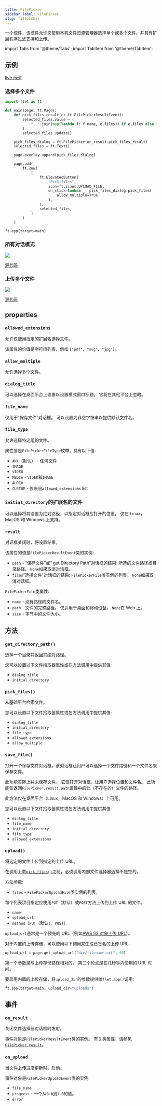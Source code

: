 ```yaml
---
title: FilePicker
sidebar_label: FilePicker
slug: filepicker
---
```


一个控件，该控件允许您使用本机文件资源管理器选择单个或多个文件，并具有扩展程序过滤支持和上传。

import Tabs from '@theme/Tabs';
import TabItem from '@theme/TabItem';

## 示例

[live 示例](https://flet-controls-gallery.fly.dev/utility/filepicker)

### 选择多个文件

<Tabs groupId="language">
  <TabItem value="python" label="Python" default>

```python
import flet as ft

def main(page: ft.Page):
    def pick_files_result(e: ft.FilePickerResultEvent):
        selected_files.value = (
            ", ".join(map(lambda f: f.name, e.files)) if e.files else "Cancelled!"
        )
        selected_files.update()

    pick_files_dialog = ft.FilePicker(on_result=pick_files_result)
    selected_files = ft.Text()

    page.overlay.append(pick_files_dialog)

    page.add(
        ft.Row(
            [
                ft.ElevatedButton(
                    "Pick files",
                    icon=ft.icons.UPLOAD_FILE,
                    on_click=lambda _: pick_files_dialog.pick_files(
                        allow_multiple=True
                    ),
                ),
                selected_files,
            ]
        )
    )

ft.app(target=main)
```

  </TabItem>
</Tabs>

### 所有对话模式

<img src="/website/img/docs/controls/file-picker/file-picker-all-modes-demo.png" className="screenshot-70" />

[源代码](https://github.com/flet-dev/examples/blob/main/python/controls/file-picker/file-picker-all-modes.py)

### 上传多个文件

<img src="/website/img/docs/controls/file-picker/file-picker-multiple-uploads.png" className="screenshot-40" />

[源代码](https://github.com/flet-dev/examples/blob/main/python/controls/file-picker/file-picker-upload-progress.py)

## properties

### `allowed_extensions`

允许仅使用指定的扩展名选择文件。

该属性的价值是字符串列表，例如 `["pdf", "svg", "jpg"]`。

### `allow_multiple`

允许选择多个文件。

### `dialog_title`

可以选择在桌面平台上设置以设置模式窗口标题。 它将在其他平台上忽略。

### `file_name`

仅用于“保存文件”对话框。 可以设置为非空字符串以提供默认文件名。

### `file_type`

允许选择特定组的文件。

属性值是`FilePickerFileType`枚举，具有以下值:

- `ANY`（默认） - 任何文件
- `IMAGE`
- `VIDEO`
- `MEDIA` - `VIDEO`和`IMAGE`
- `AUDIO`
- `CUSTOM` - 仅来自`allowed_extensions` list

### `initial_directory`的扩展名的文件

可以选择将其设置为绝对路径，以指定对话框应打开的位置。 仅在 Linux，MacOS 和 Windows 上支持。

### `result`

对话框关闭时，将设置结果。

该属性的值是`FilePickerResultEvent`类的实例:

- `path` - “保存文件”或“ get Directory Path”对话框的结果: 所选的文件路径或目录路径。 `None`如果取消对话框。
- `files`“选择文件”对话框的结果: `FilePickerFile`类实例的列表。 `None`如果取消对话框。

`FilePickerFile`类属性:

- `name` - 没有路径的文件名。
- `path` - 文件的完整路径。 仅适用于桌面和移动设备。 `None`在 Web 上。
- `size` - 字节中的文件大小。

## 方法

### `get_directory_path()`

选择一个目录并返回其绝对路径。

您可以设置以下文件拾取器属性或在方法调用中提供其值:

- `dialog_title`
- `initial_directory`

### `pick_files()`

从基础平台检索文件。

您可以设置以下文件拾取器属性或在方法调用中提供其值:

- `dialog_title`
- `initial_directory`
- `file_type`
- `allowed_extensions`
- `allow_multiple`

### `save_file()`

打开一个保存文件对话框，该对话框让用户可以选择一个文件路径和一个文件名来保存文件。

此功能实际上并未保存文件。 它仅打开对话框，让用户选择位置和文件名。 此功能仅返回`FilePicker.result.path`属性中的此（不存在的）文件的路径。

此方法仅在桌面平台（Linux，MacOS 和 Windows）上可用。

您可以设置以下文件拾取器属性或在方法调用中提供其值:

- `dialog_title`
- `file_name`
- `initial_directory`
- `file_type`
- `allowed_extensions`

### `upload()`

将选定的文件上传到指定的上传 URL。

在调用上载[`pick_files()`](#pick_files)之前，必须调用内部文件选择器选择不是空的。

方法参数:

- `files` - `FilePickerUploadFile`类实例的列表。

每个列表项目指定应使用`PUT`（默认）或`POST`方法上传到上传 URL 的文件。

- `name`
- `upload_url`
- `method`（`PUT`（默认），`POST`）

`upload_url`通常是一个预先的 URL（例如[AWS S3 对象上传 URL](https://docs.aws.amazon.com/AmazonS3/latest/userguide/PresignedUrlUploadObject.html)）。

对于内置的上传存储，可以使用以下调用来生成已签名的上传 URL:

```python
upload_url = page.get_upload_url("dir/filename.ext", 60)
```

第一个参数是与上传存储路径相对的。
第二个论点是在几秒钟内使用的 URL 时间。

要启用内置的上传存储，将`upload_dir`的参数提供给`flet.app()`调用:

```python
ft.app(target=main, upload_dir="uploads")
```

## 事件

### `on_result`

关闭文件选择器对话框时发射。

事件对象是`FilePickerResultEvent`类的实例。 有关类属性，请参见[`FilePicker.result`](#result)。

### `on_upload`

当文件上传进度更新时，启动。

事件对象是`FilePickerUploadEvent`类的实例:

- `file_name`
- `progress` - 一个从`0.0`到`1.0`的值。
- `error`
